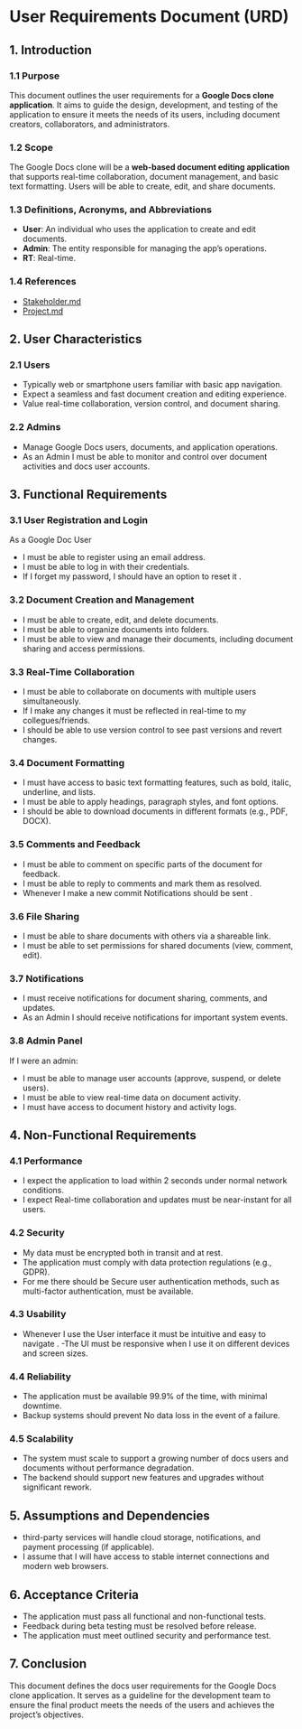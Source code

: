 # User Requirements Document (URD)

## 1. Introduction

### 1.1 Purpose
This document outlines the user requirements for a **Google Docs clone application**. It aims to guide the design, development, and testing of the application to ensure it meets the needs of its users, including document creators, collaborators, and administrators.

### 1.2 Scope
The Google Docs clone will be a **web-based document editing application** that supports real-time collaboration, document management, and basic text formatting. Users will be able to create, edit, and share documents.

### 1.3 Definitions, Acronyms, and Abbreviations
- **User**: An individual who uses the application to create and edit documents.
- **Admin**: The entity responsible for managing the app’s operations.
- **RT**: Real-time.
### 1.4 References
- [Stakeholder.md](./Stakeholder.md)
- [Project.md](./Project.md)

## 2. User Characteristics

### 2.1 Users
- Typically web or smartphone users familiar with basic app navigation.
- Expect a seamless and fast document creation and editing experience.
- Value real-time collaboration, version control, and document sharing.

### 2.2 Admins
- Manage Google Docs users, documents, and application operations.
- As an Admin I must be able to monitor and control over document activities and docs user accounts.

## 3. Functional Requirements

### 3.1 User Registration and Login
As a Google Doc User 
- I must be able to register using an email address.
- I must be able to log in with their credentials.
- If I forget my password, I should have an option to reset it .

### 3.2 Document Creation and Management
- I must be able to create, edit, and delete documents.
- I must be able to organize documents into folders.
- I must be able to view and manage their documents, including document sharing and access permissions.

### 3.3 Real-Time Collaboration
- I must be able to collaborate on documents with multiple users simultaneously.
- If I make any changes it must be reflected in real-time to my  collegues/friends.
- I should be able to use version control to see past versions and revert changes.

### 3.4 Document Formatting
- I must have access to basic text formatting features, such as bold, italic, underline, and lists.
- I must be able to apply headings, paragraph styles, and font options.
- I should be able to download documents in different formats (e.g., PDF, DOCX).

### 3.5 Comments and Feedback
- I must be able to comment on specific parts of the document for feedback.
- I must be able to reply to comments and mark them as resolved.
-  Whenever I make a new commit Notifications should be sent .

### 3.6 File Sharing
- I must be able to share documents with others via a shareable link.
- I must be able to set permissions for shared documents (view, comment, edit).

### 3.7 Notifications
- I must receive notifications for document sharing, comments, and updates.
- As an Admin I should receive notifications for important system events.

### 3.8 Admin Panel
If I were an admin:
- I must be able to manage user accounts (approve, suspend, or delete users).
- I must be able to view real-time data on document activity.
- I must have access to document history and activity logs.

## 4. Non-Functional Requirements

### 4.1 Performance
- I expect the application to load within 2 seconds under normal network conditions.
- I expect Real-time collaboration and updates must be near-instant for all users.

### 4.2 Security
- My data must be encrypted both in transit and at rest.
- The application must comply with data protection regulations (e.g., GDPR).
- For me  there should be Secure user authentication methods, such as multi-factor authentication, must be available.

### 4.3 Usability
- Whenever I use the User interface it must be intuitive and easy to navigate .
-The UI must be responsive when I use it on different devices and screen sizes.

### 4.4 Reliability
- The application must be available 99.9% of the time, with minimal downtime.
- Backup systems should prevent No data loss in the event of a failure.

### 4.5 Scalability
- The system must scale to support a growing number of docs users and documents without performance degradation.
- The backend should support new features and upgrades without significant rework.

## 5. Assumptions and Dependencies
-  third-party services will handle cloud storage, notifications, and payment processing (if applicable).
- I assume that I will have access to stable internet connections and modern web browsers.

## 6. Acceptance Criteria
- The application must pass all functional and non-functional tests.
- Feedback during beta testing must be resolved before release.
- The application must meet outlined security and performance test.

## 7. Conclusion
This document defines the docs user requirements for the Google Docs clone application. It serves as a guideline for the development team to ensure the final product meets the needs of the users and achieves the project’s objectives.
